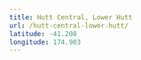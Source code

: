 ```yaml
---
title: Hutt Central, Lower Hutt
url: /hutt-central-lower-hutt/
latitude: -41.208
longitude: 174.903
---
```

